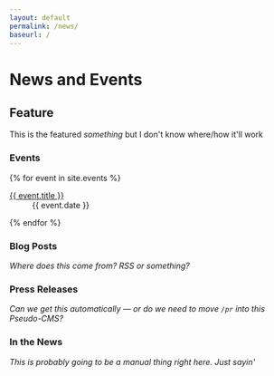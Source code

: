 ```yaml
---
layout: default
permalink: /news/
baseurl: /
---
```


# News and Events

## Feature

This is the featured _something_ but I don't know where/how it'll work

### Events

{% for event in site.events %}
<dl>
    <dt><a href="{{ site.baseurl }}{{ event.url }}">{{ event.title }}</a></dt>
    <dd>{{ event.date }}</dd>
</dl>
{% endfor %}

### Blog Posts

_Where does this come from? RSS or something?_

### Press Releases

_Can we get this automatically — or do we need to move `/pr` into this Pseudo-CMS?_

### In the News

_This is probably going to be a manual thing right here. Just sayin'_
